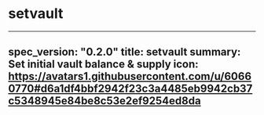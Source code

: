 <h1 class="contract">setvault</h1>

---
spec_version: "0.2.0"
title: setvault
summary: Set initial vault balance & supply
icon: https://avatars1.githubusercontent.com/u/60660770#d6a1df4bbf2942f23c3a4485eb9942cb37c5348945e84be8c53e2ef9254ed8da
---
